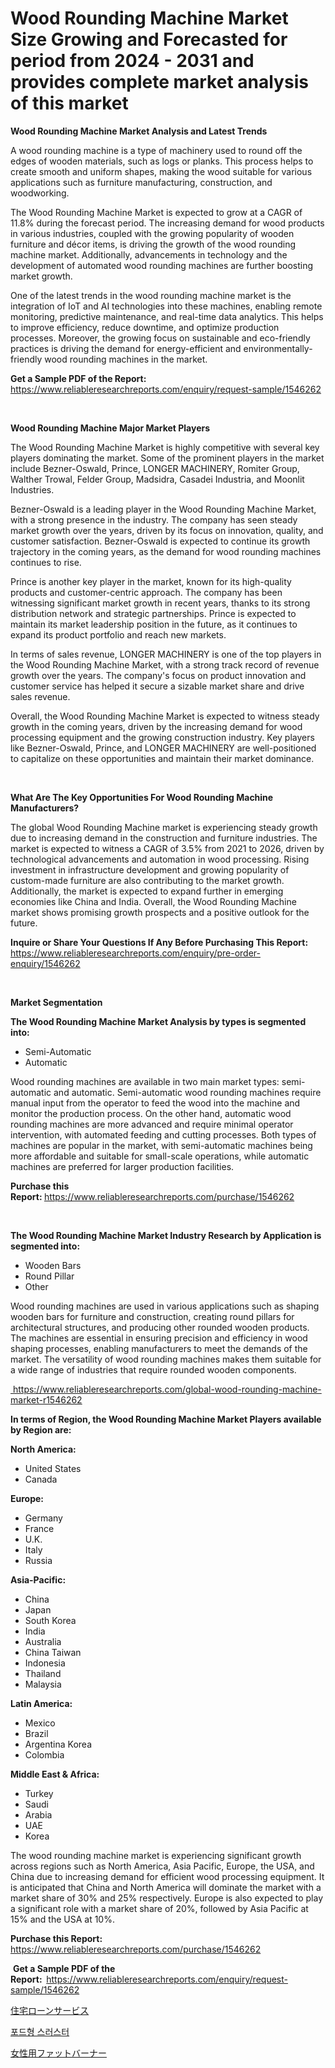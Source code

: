 <p><h1>Wood Rounding Machine Market Size Growing and Forecasted for period from 2024 - 2031 and provides complete market analysis of this market</h1></p><p><strong>Wood Rounding Machine Market Analysis and Latest Trends</strong></p>
<p><p>A wood rounding machine is a type of machinery used to round off the edges of wooden materials, such as logs or planks. This process helps to create smooth and uniform shapes, making the wood suitable for various applications such as furniture manufacturing, construction, and woodworking.</p><p>The Wood Rounding Machine Market is expected to grow at a CAGR of 11.8% during the forecast period. The increasing demand for wood products in various industries, coupled with the growing popularity of wooden furniture and décor items, is driving the growth of the wood rounding machine market. Additionally, advancements in technology and the development of automated wood rounding machines are further boosting market growth.</p><p>One of the latest trends in the wood rounding machine market is the integration of IoT and AI technologies into these machines, enabling remote monitoring, predictive maintenance, and real-time data analytics. This helps to improve efficiency, reduce downtime, and optimize production processes. Moreover, the growing focus on sustainable and eco-friendly practices is driving the demand for energy-efficient and environmentally-friendly wood rounding machines in the market.</p></p>
<p><strong>Get a Sample PDF of the Report:&nbsp;</strong> <a href="https://www.reliableresearchreports.com/enquiry/request-sample/1546262">https://www.reliableresearchreports.com/enquiry/request-sample/1546262</a></p>
<p>&nbsp;</p>
<p><strong>Wood Rounding Machine Major Market Players</strong></p>
<p><p>The Wood Rounding Machine Market is highly competitive with several key players dominating the market. Some of the prominent players in the market include Bezner-Oswald, Prince, LONGER MACHINERY, Romiter Group, Walther Trowal, Felder Group, Madsidra, Casadei Industria, and Moonlit Industries.</p><p>Bezner-Oswald is a leading player in the Wood Rounding Machine Market, with a strong presence in the industry. The company has seen steady market growth over the years, driven by its focus on innovation, quality, and customer satisfaction. Bezner-Oswald is expected to continue its growth trajectory in the coming years, as the demand for wood rounding machines continues to rise.</p><p>Prince is another key player in the market, known for its high-quality products and customer-centric approach. The company has been witnessing significant market growth in recent years, thanks to its strong distribution network and strategic partnerships. Prince is expected to maintain its market leadership position in the future, as it continues to expand its product portfolio and reach new markets.</p><p>In terms of sales revenue, LONGER MACHINERY is one of the top players in the Wood Rounding Machine Market, with a strong track record of revenue growth over the years. The company's focus on product innovation and customer service has helped it secure a sizable market share and drive sales revenue.</p><p>Overall, the Wood Rounding Machine Market is expected to witness steady growth in the coming years, driven by the increasing demand for wood processing equipment and the growing construction industry. Key players like Bezner-Oswald, Prince, and LONGER MACHINERY are well-positioned to capitalize on these opportunities and maintain their market dominance.</p></p>
<p>&nbsp;</p>
<p><strong>What Are The Key Opportunities For Wood Rounding Machine Manufacturers?</strong></p>
<p><p>The global Wood Rounding Machine market is experiencing steady growth due to increasing demand in the construction and furniture industries. The market is expected to witness a CAGR of 3.5% from 2021 to 2026, driven by technological advancements and automation in wood processing. Rising investment in infrastructure development and growing popularity of custom-made furniture are also contributing to the market growth. Additionally, the market is expected to expand further in emerging economies like China and India. Overall, the Wood Rounding Machine market shows promising growth prospects and a positive outlook for the future.</p></p>
<p><strong>Inquire or Share Your Questions If Any Before Purchasing This Report:</strong> <a href="https://www.reliableresearchreports.com/enquiry/pre-order-enquiry/1546262">https://www.reliableresearchreports.com/enquiry/pre-order-enquiry/1546262</a></p>
<p>&nbsp;</p>
<p><strong>Market Segmentation</strong></p>
<p><strong>The Wood Rounding Machine Market Analysis by types is segmented into:</strong></p>
<p><ul><li>Semi-Automatic</li><li>Automatic</li></ul></p>
<p><p>Wood rounding machines are available in two main market types: semi-automatic and automatic. Semi-automatic wood rounding machines require manual input from the operator to feed the wood into the machine and monitor the production process. On the other hand, automatic wood rounding machines are more advanced and require minimal operator intervention, with automated feeding and cutting processes. Both types of machines are popular in the market, with semi-automatic machines being more affordable and suitable for small-scale operations, while automatic machines are preferred for larger production facilities.</p></p>
<p><strong>Purchase this Report:&nbsp;</strong><a href="https://www.reliableresearchreports.com/purchase/1546262">https://www.reliableresearchreports.com/purchase/1546262</a></p>
<p>&nbsp;</p>
<p><strong>The Wood Rounding Machine Market Industry Research by Application is segmented into:</strong></p>
<p><ul><li>Wooden Bars</li><li>Round Pillar</li><li>Other</li></ul></p>
<p><p>Wood rounding machines are used in various applications such as shaping wooden bars for furniture and construction, creating round pillars for architectural structures, and producing other rounded wooden products. The machines are essential in ensuring precision and efficiency in wood shaping processes, enabling manufacturers to meet the demands of the market. The versatility of wood rounding machines makes them suitable for a wide range of industries that require rounded wooden components.</p></p>
<p><a href="https://www.reliableresearchreports.com/global-wood-rounding-machine-market-r1546262">&nbsp;https://www.reliableresearchreports.com/global-wood-rounding-machine-market-r1546262</a></p>
<p><strong>In terms of Region, the Wood Rounding Machine Market Players available by Region are:</strong></p>
<p>
    <p> <strong> North America: </strong>
        <ul>
            <li>United States</li>
            <li>Canada</li>
        </ul>
        </p> 
    <p> <strong> Europe: </strong>
        <ul>
            <li>Germany</li>
            <li>France</li>
            <li>U.K.</li>
            <li>Italy</li>
            <li>Russia</li>
        </ul>
        </p> 
    <p> <strong> Asia-Pacific: </strong>
        <ul>
            <li>China</li>
            <li>Japan</li>
            <li>South Korea</li>
            <li>India</li>
            <li>Australia</li>
            <li>China Taiwan</li>
            <li>Indonesia</li>
            <li>Thailand</li>
            <li>Malaysia</li>
        </ul>
        </p> 
    <p> <strong> Latin America: </strong>
        <ul>
            <li>Mexico</li>
            <li>Brazil</li>
            <li>Argentina Korea</li>
            <li>Colombia</li>
        </ul>
        </p> 
    <p> <strong> Middle East & Africa: </strong>
        <ul>
            <li>Turkey</li>
            <li>Saudi</li>
            <li>Arabia</li>
            <li>UAE</li>
            <li>Korea</li>
        </ul>
    </p>
    </p>
<p><p>The wood rounding machine market is experiencing significant growth across regions such as North America, Asia Pacific, Europe, the USA, and China due to increasing demand for efficient wood processing equipment. It is anticipated that China and North America will dominate the market with a market share of 30% and 25% respectively. Europe is also expected to play a significant role with a market share of 20%, followed by Asia Pacific at 15% and the USA at 10%.</p></p>
<p><strong>Purchase this Report: </strong><a href="https://www.reliableresearchreports.com/purchase/1546262">https://www.reliableresearchreports.com/purchase/1546262</a></p>
<p>&nbsp;<strong>Get a Sample PDF of the Report:&nbsp;&nbsp;</strong><a href="https://www.reliableresearchreports.com/enquiry/request-sample/1546262">https://www.reliableresearchreports.com/enquiry/request-sample/1546262</a></p>
<p><strong></strong></p>
<p><p><a href="https://github.com/oqxogxyvqe90775/Market-Research-Report-List-1/blob/main/610615728372.md">住宅ローンサービス</a></p><p><a href="https://github.com/lzrvbyqzftro57/Market-Research-Report-List-1/blob/main/981732725730.md">포드형 스러스터</a></p><p><a href="https://medium.com/@alexandramiranda455/%E5%A5%B3%E6%80%A7%E7%94%A8%E8%84%82%E8%82%AA%E7%87%83%E7%84%BC%E3%82%B5%E3%83%97%E3%83%AA%E3%83%A1%E3%83%B3%E3%83%88%E3%81%AE%E5%B8%82%E5%A0%B4%E8%A6%8F%E6%A8%A1%E3%81%AF-%E4%B8%96%E7%95%8C%E3%81%AE%E7%94%A3%E6%A5%AD%E3%81%AB%E3%81%8A%E3%81%91%E3%82%8B%E6%9C%80%E9%81%A9%E3%81%AA%E3%83%9E%E3%83%BC%E3%82%B1%E3%83%86%E3%82%A3%E3%83%B3%E3%82%B0%E3%83%81%E3%83%A3%E3%83%8D%E3%83%AB%E3%82%92%E6%98%8E%E3%82%89%E3%81%8B%E3%81%AB%E3%81%97%E3%81%BE%E3%81%99-17fe18a60450">女性用ファットバーナー</a></p></p>